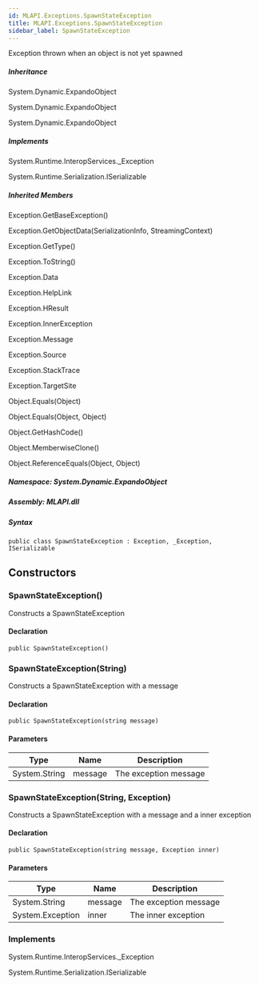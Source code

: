 ```yaml
---  
id: MLAPI.Exceptions.SpawnStateException  
title: MLAPI.Exceptions.SpawnStateException
sidebar_label: SpawnStateException
---
```


<div class="markdown level0 summary">

Exception thrown when an object is not yet spawned

</div>

<div class="markdown level0 conceptual">

</div>

<div class="inheritance">

##### Inheritance

<div class="level0">

System.Dynamic.ExpandoObject

</div>

<div class="level1">

System.Dynamic.ExpandoObject

</div>

<div class="level2">

System.Dynamic.ExpandoObject

</div>

</div>

<div classs="implements">

##### Implements

<div>

System.Runtime.InteropServices.\_Exception

</div>

<div>

System.Runtime.Serialization.ISerializable

</div>

</div>

<div class="inheritedMembers">

##### Inherited Members

<div>

Exception.GetBaseException()

</div>

<div>

Exception.GetObjectData(SerializationInfo, StreamingContext)

</div>

<div>

Exception.GetType()

</div>

<div>

Exception.ToString()

</div>

<div>

Exception.Data

</div>

<div>

Exception.HelpLink

</div>

<div>

Exception.HResult

</div>

<div>

Exception.InnerException

</div>

<div>

Exception.Message

</div>

<div>

Exception.Source

</div>

<div>

Exception.StackTrace

</div>

<div>

Exception.TargetSite

</div>

<div>

Object.Equals(Object)

</div>

<div>

Object.Equals(Object, Object)

</div>

<div>

Object.GetHashCode()

</div>

<div>

Object.MemberwiseClone()

</div>

<div>

Object.ReferenceEquals(Object, Object)

</div>

</div>

##### **Namespace**: System.Dynamic.ExpandoObject

##### **Assembly**: MLAPI.dll

##### Syntax

    public class SpawnStateException : Exception, _Exception, ISerializable

## Constructors 

### SpawnStateException()

<div class="markdown level1 summary">

Constructs a SpawnStateException

</div>

<div class="markdown level1 conceptual">

</div>

#### Declaration

    public SpawnStateException()

### SpawnStateException(String)

<div class="markdown level1 summary">

Constructs a SpawnStateException with a message

</div>

<div class="markdown level1 conceptual">

</div>

#### Declaration

    public SpawnStateException(string message)

#### Parameters

| Type          | Name    | Description           |
|---------------|---------|-----------------------|
| System.String | message | The exception message |

### SpawnStateException(String, Exception)

<div class="markdown level1 summary">

Constructs a SpawnStateException with a message and a inner exception

</div>

<div class="markdown level1 conceptual">

</div>

#### Declaration

    public SpawnStateException(string message, Exception inner)

#### Parameters

| Type             | Name    | Description           |
|------------------|---------|-----------------------|
| System.String    | message | The exception message |
| System.Exception | inner   | The inner exception   |

### Implements

<div>

System.Runtime.InteropServices.\_Exception

</div>

<div>

System.Runtime.Serialization.ISerializable

</div>
